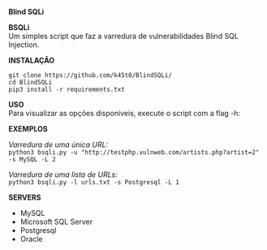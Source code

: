 **Blind SQLi**

**BSQLi**
<br>
Um simples script que faz a varredura de vulnerabilidades Blind SQL Injection.

**INSTALAÇÃO**

```git clone https://github.com/k45t0/BlindSQLi/```
<br>
```cd BlindSQLi```
<br>
```pip3 install -r requirements.txt```


**USO**
<br>
Para visualizar as opções disponíveis, execute o script com a flag -h:

**EXEMPLOS**

_Varredura de uma única URL:_<br>
```python3 bsqli.py -u "http://testphp.vulnweb.com/artists.php?artist=2" -s MySQL -L 2```

_Varredura de uma lista de URLs:_<br>
```python3 bsqli.py -l urls.txt -s Postgresql -L 1```

**SERVERS**

* MySQL
* Microsoft SQL Server
* Postgresql
* Oracle
